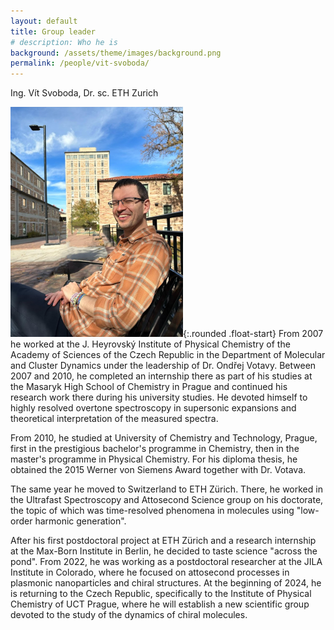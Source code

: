 ```yaml
---
layout: default
title: Group leader
# description: Who he is
background: /assets/theme/images/background.png
permalink: /people/vit-svoboda/
---
```


Ing. Vít Svoboda, Dr. sc. ETH Zurich

![Vit Svoboda](/assets/theme/images/vit-svoboda.png){:.rounded .float-start} From 2007 he worked at the J. Heyrovský Institute of Physical Chemistry of the Academy of Sciences of the Czech Republic in the Department of Molecular and Cluster Dynamics under the leadership of Dr. Ondřej Votavy. Between 2007 and 2010, he completed an internship there as part of his studies at the Masaryk High School of Chemistry in Prague and continued his research work there during his university studies. He devoted himself to highly resolved overtone spectroscopy in supersonic expansions and theoretical interpretation of the measured spectra.

From 2010, he studied at University of Chemistry and Technology, Prague, first in the prestigious bachelor's programme in Chemistry, then in the master's programme in Physical Chemistry. For his diploma thesis, he obtained the 2015 Werner von Siemens Award together with Dr. Votava.

The same year he moved to Switzerland to ETH Zürich. There, he worked in the Ultrafast Spectroscopy and Attosecond Science group on his doctorate, the topic of which was time-resolved phenomena in molecules using "low-order harmonic generation".

After his first postdoctoral project at ETH Zürich and a research internship at the Max-Born Institute in Berlin, he decided to taste science "across the pond". From 2022, he was working as a postdoctoral researcher at the JILA Institute in Colorado, where he focused on attosecond processes in plasmonic nanoparticles and chiral structures. At the beginning of 2024, he is returning to the Czech Republic, specifically to the Institute of Physical Chemistry of UCT Prague, where he will establish a new scientific group devoted to the study of the dynamics of chiral molecules.